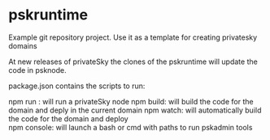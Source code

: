 # pskruntime
Example git repository project. Use it  as a template for creating privatesky domains

At new releases of privateSky the clones of the pskruntime will update the code in psknode.

package.json contains the scripts to run:

npm run : will run a privateSky node
npm build: will build the code for the domain and deply in the current domain
npm watch: will automatically build the code for the domain and deploy   
npm console: will launch a bash or cmd with paths to run pskadmin tools


    
